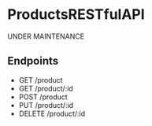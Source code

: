 # ProductsRESTfulAPI
UNDER MAINTENANCE

<h2> Endpoints </h2>
<ul> 
<li>GET /product</li>
<li>GET /product/:id</li>
<li>POST /product</li>
<li>PUT /product/:id</li>
<li>DELETE /product/:id
</ul>
